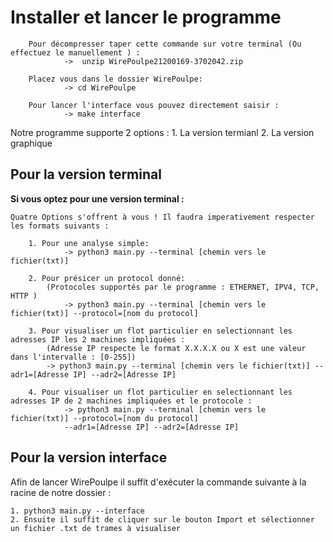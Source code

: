 # Installer et lancer le programme
		Pour décompresser taper cette commande sur votre terminal (Ou effectuez le manuellement ) :
				->  unzip WirePoulpe21200169-3702042.zip

		Placez vous dans le dossier WirePoulpe:
				-> cd WirePoulpe

		Pour lancer l'interface vous pouvez directement saisir :
				-> make interface


Notre programme supporte 2 options :
	1. La version termianl
	2. La version graphique

## Pour la version terminal
**Si vous optez pour une version terminal :**

	Quatre Options s'offrent à vous ! Il faudra imperativement respecter les formats suivants :

		1. Pour une analyse simple:
				-> python3 main.py --terminal [chemin vers le fichier(txt)]

	 	2. Pour présicer un protocol donné:
	 		(Protocoles supportés par le programme : ETHERNET, IPV4, TCP, HTTP )
				-> python3 main.py --terminal [chemin vers le fichier(txt)] --protocol=[nom du protocol]

	 	3. Pour visualiser un flot particulier en selectionnant les adresses IP les 2 machines impliquées :
	 		(Adresse IP respecte le format X.X.X.X ou X est une valeur dans l'intervalle : [0-255])
			-> python3 main.py --terminal [chemin vers le fichier(txt)] --adr1=[Adresse IP] --adr2=[Adresse IP]

	 	4. Pour visualiser un flot particulier en selectionnant les adresses IP de 2 machines impliquées et le protocole :
				-> python3 main.py --terminal [chemin vers le fichier(txt)] --protocol=[nom du protocol]
				--adr1=[Adresse IP] --adr2=[Adresse IP]

## Pour la version interface
Afin de lancer WirePoulpe il suffit d'exécuter la commande suivante à la racine de notre dossier :

    1. python3 main.py --interface
    2. Ensuite il suffit de cliquer sur le bouton Import et sélectionner un fichier .txt de trames à visualiser
